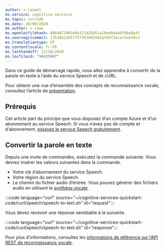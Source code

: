 ```yaml
---
author: v-jaswel
ms.service: cognitive-services
ms.topic: include
ms.date: 10/09/2020
ms.author: v-jawe
ms.openlocfilehash: 0964872d03d6e321d25d51a18edbb4a6f0be8a4f
ms.sourcegitcommit: 17b36b13857f573639d19d2afb6f2aca74ae56c1
ms.translationtype: HT
ms.contentlocale: fr-FR
ms.lasthandoff: 11/10/2020
ms.locfileid: "94425087"
---
```

Dans ce guide de démarrage rapide, vous allez apprendre à convertir de la parole en texte à l’aide du service Speech et de cURL.

Pour obtenir une vue d’ensemble des concepts de reconnaissance vocale, consultez l’article de [présentation](../../../speech-to-text.md).

## <a name="prerequisites"></a>Prérequis

Cet article part du principe que vous disposez d’un compte Azure et d’un abonnement au service Speech. Si vous n’avez pas de compte et d’abonnement, [essayez le service Speech gratuitement](../../../overview.md#try-the-speech-service-for-free).

## <a name="convert-speech-to-text"></a>Convertir la parole en texte

Depuis une invite de commandes, exécutez la commande suivante. Vous devrez insérer les valeurs suivantes dans la commande.
- Votre clé d’abonnement du service Speech.
- Votre région du service Speech.
- Le chemin du fichier audio d’entrée. Vous pouvez générer des fichiers audio en utilisant la [synthèse vocale](../../../get-started-text-to-speech.md).

:::code language="curl" source="~/cognitive-services-quickstart-code/curl/speech/speech-to-text.sh" id="request":::

Vous devez recevoir une réponse semblable à la suivante.

:::code language="curl" source="~/cognitive-services-quickstart-code/curl/speech/speech-to-text.sh" id="response":::

Pour plus d’informations, consultez les [informations de référence sur l’API REST de reconnaissance vocale](../../../rest-speech-to-text.md).